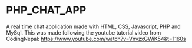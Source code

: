 # PHP_CHAT_APP

A real time chat application made with HTML, CSS, Javascript, PHP and MySql. 
This was made following the youtube tutorial video from CodingNepal:  https://www.youtube.com/watch?v=VnvzxGWiK54&t=1160s
